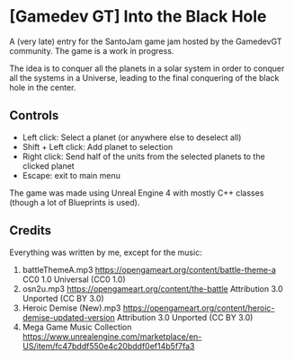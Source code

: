 # [Gamedev GT] Into the Black Hole

A (very late) entry for the SantoJam game jam hosted by the GamedevGT community. The game is a work in progress.

The idea is to conquer all the planets in a solar system in order to conquer all the systems in a Universe, leading to the final conquering of the black hole in the center.

## Controls

* Left click: Select a planet (or anywhere else to deselect all)
* Shift + Left click: Add planet to selection
* Right click: Send half of the units from the selected planets to the clicked planet
* Escape: exit to main menu

The game was made using Unreal Engine 4 with mostly C++ classes (though a lot of Blueprints is used).

## Credits
Everything was written by me, except for the music:

1. battleThemeA.mp3
https://opengameart.org/content/battle-theme-a
CC0 1.0 Universal (CC0 1.0) 
1. osn2u.mp3
https://opengameart.org/content/the-battle
Attribution 3.0 Unported (CC BY 3.0)
1. Heroic Demise (New).mp3
https://opengameart.org/content/heroic-demise-updated-version
Attribution 3.0 Unported (CC BY 3.0)​
1. ​Mega Game Music Collection
https://www.unrealengine.com/marketplace/en-US/item/fc47bddf550e4c20bddf0ef14b5f7fa3​​